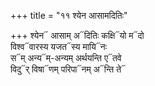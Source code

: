 +++
title = "११ श्येन आसामदितिः"

+++
श्येन᳓ आसाम् अ᳓दितिः कक्षि᳓यो म᳓दो  
विश्व᳓वारस्य यजत᳓स्य मायि᳓नः  
स᳓म् अन्य᳓म्-अन्यम् अर्थयन्ति ए᳓तवे  
विदु᳓र् विषा᳓णम् परिपा᳓नम् अ᳓न्ति ते᳓